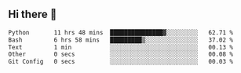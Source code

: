 ## Hi there 👋

<!--START_SECTION:waka-->

```txt
Python       11 hrs 48 mins  ███████████████▓░░░░░░░░░   62.71 %
Bash         6 hrs 58 mins   █████████▒░░░░░░░░░░░░░░░   37.02 %
Text         1 min           ░░░░░░░░░░░░░░░░░░░░░░░░░   00.13 %
Other        0 secs          ░░░░░░░░░░░░░░░░░░░░░░░░░   00.08 %
Git Config   0 secs          ░░░░░░░░░░░░░░░░░░░░░░░░░   00.03 %
```

<!--END_SECTION:waka-->

<!--
**OliverShang/OliverShang** is a ✨ _special_ ✨ repository because its `README.md` (this file) appears on your GitHub profile.

Here are some ideas to get you started:

- 🔭 I’m currently working on ...
- 🌱 I’m currently learning ...
- 👯 I’m looking to collaborate on ...
- 🤔 I’m looking for help with ...
- 💬 Ask me about ...
- 📫 How to reach me: ...
- 😄 Pronouns: ...
- ⚡ Fun fact: ...
-->
